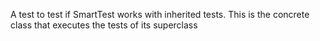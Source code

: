 A test to test if SmartTest works with inherited tests.
This is the concrete class that executes the tests of its superclass